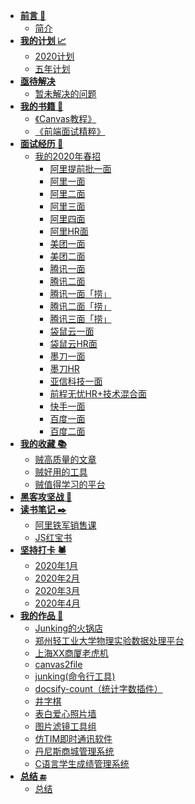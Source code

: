 * **[前言 🚪](#)**
    * [简介](README.md)
* **[我的计划 📈️](#)**
    * [2020计划](plans/2020plan.md)
    * [五年计划](plans/2020-2024.md)
* **[亟待解决](#)**
    * [暂未解决的问题](remaining/remaining-questions.md)
* **[我的书籍 📖](#)**
    * [《Canvas教程》](https://827652549.github.io/CanvasStudy/)
    * [《前端面试精粹》](https://827652549.github.io/my-book/)
* **[面试经历 🧙](#)**
    * [我的2020年春招](interview/2020Spring/2020spring.md)
        * [阿里提前批一面](interview/2020Spring/阿里提前批一面.md)
        * [阿里一面](interview/2020Spring/阿里一面.md)
        * [阿里二面](interview/2020Spring/阿里二面.md)
        * [阿里三面](interview/2020Spring/阿里三面.md)
        * [阿里四面](interview/2020Spring/阿里四面.md)
        * [阿里HR面](interview/2020Spring/阿里HR面.md)
        * [美团一面](interview/2020Spring/美团一面.md)
        * [美团二面](interview/2020Spring/美团二面.md)
        * [腾讯一面](interview/2020Spring/腾讯一面.md)
        * [腾讯二面](interview/2020Spring/腾讯二面.md)
        * [腾讯一面「捞」](interview/2020Spring/腾讯一面_捞.md)
        * [腾讯二面「捞」](interview/2020Spring/腾讯二面_捞.md)
        * [腾讯三面「捞」](interview/2020Spring/腾讯三面_捞.md)
        * [袋鼠云一面](interview/2020Spring/袋鼠云一面.md)
        * [袋鼠云HR面](interview/2020Spring/袋鼠云HR面.md)
        * [墨刀一面](interview/2020Spring/墨刀一面.md)
        * [墨刀HR](interview/2020Spring/墨刀HR.md)
        * [亚信科技一面](interview/2020Spring/亚信科技一面.md)
        * [前程无忧HR+技术混合面](interview/2020Spring/前程无忧HR+技术混合面.md)
        * [快手一面](interview/2020Spring/快手一面.md)
        * [百度一面](interview/2020Spring/百度一面.md)
        * [百度二面](interview/2020Spring/百度二面.md)
* **[我的收藏 📚](#)**
    * [贼高质量的文章](collections/articles.md)
    * [贼好用的工具](collections/tools.md)
    * [贼值得学习的平台](collections/platforms.md)
* **[黑客攻坚战 🦠](hack/eg.md)**
* **[读书笔记 ✒️](#)**
    * [阿里铁军销售课](reading-notes/alibaba-sell.md)
    * [JS红宝书](https://blog.csdn.net/huoyihengyuan/category_9385121.html)
* **[坚持打卡 🕷️](#)**
    * [2020年1月](persistence/2020_01.md)
    * [2020年2月](persistence/2020_02.md)
    * [2020年3月](persistence/2020_03.md)
    * [2020年4月](persistence/2020_04.md)
* **[我的作品 🎨](#)**
    * [Junking的火锅店](https://github.com/827652549/Junking-home)
    * [郑州轻工业大学物理实验数据处理平台](https://github.com/827652549/zzuli-physics-platform)
    * [上海XX商厦老虎机](https://github.com/827652549/tiger-game)
    * [canvas2file](https://github.com/827652549/canvas2file)
    * [junking(命令行工具)](https://github.com/827652549/junking)
    * [docsify-count（统计字数插件）](https://github.com/827652549/docsify-count)
    * [井字棋](https://github.com/827652549/well-chess)
    * [表白爱心照片墙](https://github.com/827652549/love-wall)
    * [图片滤镜工具组](https://github.com/827652549/PictureFilter)
    * [仿TIM即时通讯软件](https://github.com/827652549/Java-QQCopy)
    * [丹尼斯商城管理系统](https://github.com/827652549/Dennis)
    * [C语言学生成绩管理系统](https://github.com/827652549/Student-score-manager)
* **[总结 🔚](#)️**
    * [总结](summary/summary.md)

